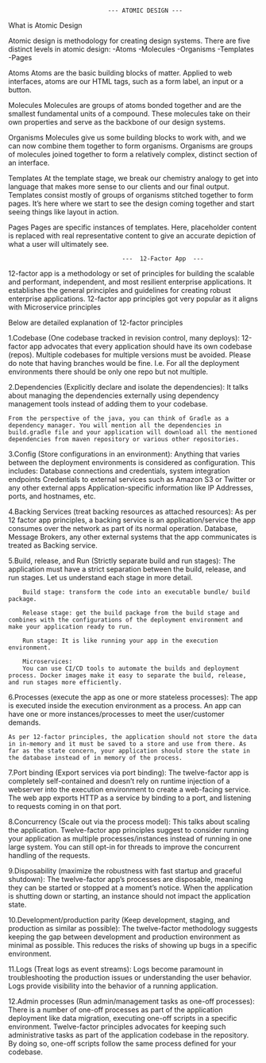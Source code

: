                                 --- ATOMIC DESIGN ---

What is Atomic Design 

Atomic design is methodology for creating design systems. There are five distinct levels in atomic design:
-Atoms
-Molecules
-Organisms
-Templates
-Pages

Atoms
Atoms are the basic building blocks of matter. Applied to web interfaces, atoms are our HTML tags, such as a form label, an input or a button.

Molecules
Molecules are groups of atoms bonded together and are the smallest fundamental units of a compound. These molecules take on their own properties and serve as the backbone of our design systems.

Organisms
Molecules give us some building blocks to work with, and we can now combine them together to form organisms. Organisms are groups of molecules joined together to form a relatively complex, distinct section of an interface.

Templates
At the template stage, we break our chemistry analogy to get into language that makes more sense to our clients and our final output. Templates consist mostly of groups of organisms stitched together to form pages. It’s here where we start to see the design coming together and start seeing things like layout in action.

Pages
Pages are specific instances of templates. Here, placeholder content is replaced with real representative content to give an accurate depiction of what a user will ultimately see.

                                    ---  12-Factor App  ---

12-factor app is a methodology or set of principles for building the scalable and performant, independent, and most resilient enterprise applications. It establishes the general principles and guidelines for creating robust enterprise applications. 12-factor app principles got very popular as it aligns with Microservice principles

Below are detailed explanation of 12-factor principles

1.Codebase (One codebase tracked in revision control, many deploys):
12-factor app advocates that every application should have its own codebase (repos). Multiple codebases for multiple versions must be avoided. Please do note that having branches would be fine. I.e. For all the deployment environments there should be only one repo but not multiple.

2.Dependencies (Explicitly declare and isolate the dependencies):
It talks about managing the dependencies externally using dependency management tools instead of adding them to your codebase.

    From the perspective of the java, you can think of Gradle as a dependency manager. You will mention all the dependencies in build.gradle file and your application will download all the mentioned dependencies from maven repository or various other repositories.

3.Config (Store configurations in an environment):
Anything that varies between the deployment environments is considered as configuration. This includes:
Database connections and credentials, system integration endpoints
Credentials to external services such as Amazon S3 or Twitter or any other external apps
Application-specific information like IP Addresses, ports, and hostnames, etc.

4.Backing Services (treat backing resources as attached resources):
As per 12 factor app principles, a backing service is an application/service the app consumes over the network as part of its normal operation.
Database, Message Brokers, any other external systems that the app communicates is treated as Backing service.

5.Build, release, and Run (Strictly separate build and run stages):
The application must have a strict separation between the build, release, and run stages. Let us understand each stage in more detail.

        Build stage: transform the code into an executable bundle/ build package.

        Release stage: get the build package from the build stage and combines with the configurations of the deployment environment and make your application ready to run.

        Run stage: It is like running your app in the execution environment.

        Microservices:
        You can use CI/CD tools to automate the builds and deployment process. Docker images make it easy to separate the build, release, and run stages more efficiently.

6.Processes (execute the app as one or more stateless processes):
The app is executed inside the execution environment as a process. An app can have one or more instances/processes to meet the user/customer demands.

    As per 12-factor principles, the application should not store the data in in-memory and it must be saved to a store and use from there. As far as the state concern, your application should store the state in the database instead of in memory of the process.

7.Port binding (Export services via port binding):
The twelve-factor app is completely self-contained and doesn’t rely on runtime injection of a webserver into the execution environment to create a web-facing service. The web app exports HTTP as a service by binding to a port, and listening to requests coming in on that port.

8.Concurrency (Scale out via the process model):
This talks about scaling the application. Twelve-factor app principles suggest to consider running your application as multiple processes/instances instead of running in one large system. You can still opt-in for threads to improve the concurrent handling of the requests.

9.Disposability (maximize the robustness with fast startup and graceful shutdown):
The twelve-factor app’s processes are disposable, meaning they can be started or stopped at a moment’s notice. When the application is shutting down or starting, an instance should not impact the application state.

10.Development/production parity (Keep development, staging, and production as similar as possible):
The twelve-factor methodology suggests keeping the gap between development and production environment as minimal as possible. This reduces the risks of showing up bugs in a specific environment.

11.Logs (Treat logs as event streams):
Logs become paramount in troubleshooting the production issues or understanding the user behavior. Logs provide visibility into the behavior of a running application.

12.Admin processes (Run admin/management tasks as one-off processes):
There is a number of one-off processes as part of the application deployment like data migration, executing one-off scripts in a specific environment.
Twelve-factor principles advocates for keeping such administrative tasks as part of the application codebase in the repository. By doing so, one-off scripts follow the same process defined for your codebase.
